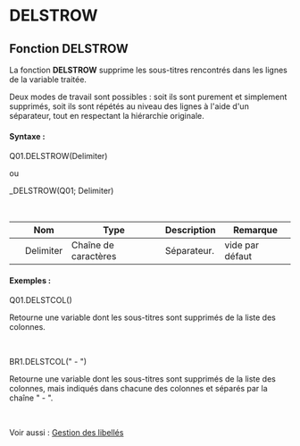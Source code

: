# DELSTROW

## Fonction DELSTROW

La fonction **DELSTROW** supprime les sous-titres rencontrés dans les lignes de la variable traitée.

Deux modes de travail sont possibles : soit ils sont purement et simplement supprimés, soit ils sont répétés au niveau des lignes à l'aide d'un séparateur, tout en respectant la hiérarchie originale.

#### Syntaxe :&nbsp;

Q01.DELSTROW(Delimiter)

ou

\_DELSTROW(Q01; Delimiter)

&nbsp;

| &nbsp; | **Nom** |**Type**|**Description**|**Remarque** |
| --- | --- | --- | --- | --- |
| &nbsp; | Delimiter | Chaîne de caractères | Séparateur. | vide par défaut |


#### Exemples :

Q01.DELSTCOL()

Retourne une variable dont les sous-titres sont supprimés de la liste des colonnes.

&nbsp;

BR1.DELSTCOL(" - ")

Retourne une variable dont les sous-titres sont supprimés de la liste des colonnes, mais indiqués dans chacune des colonnes et séparés par la chaîne " - ".

&nbsp;

Voir aussi : [Gestion des libellés](<Gererleslibelleslestextes1.md>)
